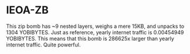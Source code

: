 # IEOA-ZB
This zip bomb has ~9 nested layers, weighs a mere 15KB, and unpacks to 1304 YOBIBYTES. Just as reference, yearly internet traffic is 0.00454949 YOBIBYTES. This means that this bomb is 286625x larger than yearly internet traffic. Quite powerful. 
